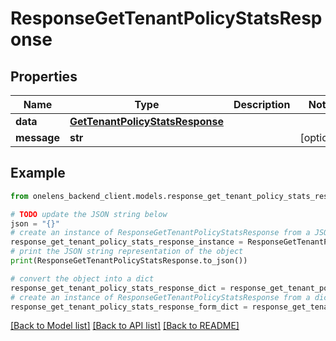 # ResponseGetTenantPolicyStatsResponse


## Properties

Name | Type | Description | Notes
------------ | ------------- | ------------- | -------------
**data** | [**GetTenantPolicyStatsResponse**](GetTenantPolicyStatsResponse.md) |  | 
**message** | **str** |  | [optional] 

## Example

```python
from onelens_backend_client.models.response_get_tenant_policy_stats_response import ResponseGetTenantPolicyStatsResponse

# TODO update the JSON string below
json = "{}"
# create an instance of ResponseGetTenantPolicyStatsResponse from a JSON string
response_get_tenant_policy_stats_response_instance = ResponseGetTenantPolicyStatsResponse.from_json(json)
# print the JSON string representation of the object
print(ResponseGetTenantPolicyStatsResponse.to_json())

# convert the object into a dict
response_get_tenant_policy_stats_response_dict = response_get_tenant_policy_stats_response_instance.to_dict()
# create an instance of ResponseGetTenantPolicyStatsResponse from a dict
response_get_tenant_policy_stats_response_form_dict = response_get_tenant_policy_stats_response.from_dict(response_get_tenant_policy_stats_response_dict)
```
[[Back to Model list]](../README.md#documentation-for-models) [[Back to API list]](../README.md#documentation-for-api-endpoints) [[Back to README]](../README.md)


